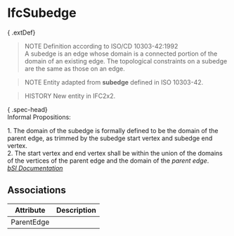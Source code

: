 IfcSubedge
==========
{ .extDef}  
> NOTE  Definition according to ISO/CD 10303-42:1992  
> A subedge is an edge whose domain is a connected portion of the domain of an
> existing edge. The topological constraints on a subedge are the same as
> those on an edge.  
  
> NOTE  Entity adapted from **subedge** defined in ISO 10303-42.  
  
> HISTORY  New entity in IFC2x2.  
  
{ .spec-head}  
Informal Propositions:  
  
1\. The domain of the subedge is formally defined to be the domain of the
parent edge, as trimmed by the subedge start vertex and subedge end vertex.  
2\. The start vertex and end vertex shall be within the union of the domains
of the vertices of the parent edge and the domain of the _parent edge_.  
[ _bSI
Documentation_](https://standards.buildingsmart.org/IFC/DEV/IFC4_2/FINAL/HTML/schema/ifctopologyresource/lexical/ifcsubedge.htm)


Associations
------------
| Attribute   | Description   |
|-------------|---------------|
| ParentEdge  |               |

